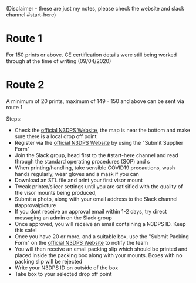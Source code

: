 (Disclaimer - these are just my notes, please check the website and slack channel #start-here)

# Route 1 

For 150 prints or above. CE certification details were still being worked through at the time of writing (09/04/2020)

# Route 2

A minimum of 20 prints, maximum of 149 - 150 and above can be sent via route 1

Steps:

- Check the [official N3DPS Website](https://national3dprintingsociety.co.uk/medical-am-covid-19/), the map is near the bottom and make sure there is a local drop off point
- Register via the [official N3DPS Website](https://national3dprintingsociety.co.uk/medical-am-covid-19/) by using the "Submit Supplier Form"
- Join the Slack group, head first to the #start-here channel and read through the standard operating procedures (SOP) and s
- When printing/handling, take sensible COVID19 precautions, wash hands regularly, wear gloves and a mask if you can
- Download an STL file and print your first visor mount 
- Tweak printer/slicer settings until you are satisified with the quality of the visor mounts being produced, 
- Submit a photo, along with your email address to the Slack channel #approvalpicture
- If you dont receive an approval email within 1-2 days, try direct messaging an admin on the Slack group
- Once approved, you will receive an email containing a N3DPS ID. Keep this safe!
- Once you have 20 or more, and a suitable box, use the "Submit Packing Form" on the [official N3DPS Website](https://national3dprintingsociety.co.uk/medical-am-covid-19/) to notify the team
- You will then receive an email packing slip which should be printed and placed inside the packing box along with your mounts. Boxes with no packing slip will be rejected
- Write your N3DPS ID on outside of the box
- Take box to your selected drop off point
